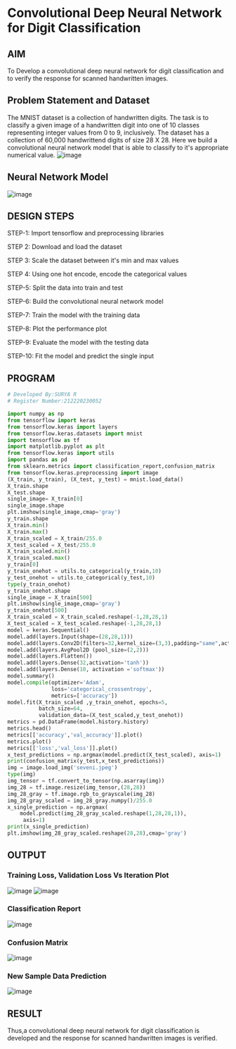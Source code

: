 # Convolutional Deep Neural Network for Digit Classification

## AIM

To Develop a convolutional deep neural network for digit classification and to verify the response for scanned handwritten images.

## Problem Statement and Dataset
The MNIST dataset is a collection of handwritten digits. The task is to classify a given image of a handwritten digit into one of 10 classes representing integer values from 0 to 9, inclusively. The dataset has a collection of 60,000 handwrittend digits of size 28 X 28. Here we build a convolutional neural network model that is able to classify to it's appropriate numerical value.
![image](https://user-images.githubusercontent.com/75236145/191715547-fca6c2f2-3227-4e3f-a1e8-2be00b2f8d37.png)


## Neural Network Model
![image](https://user-images.githubusercontent.com/75236145/191715568-2c1f9d42-2742-427f-90d1-9fbb10b80888.png)


## DESIGN STEPS
STEP-1:
Import tensorflow and preprocessing libraries

STEP 2:
Download and load the dataset

STEP 3:
Scale the dataset between it's min and max values

STEP 4:
Using one hot encode, encode the categorical values

STEP-5:
Split the data into train and test

STEP-6:
Build the convolutional neural network model

STEP-7:
Train the model with the training data

STEP-8:
Plot the performance plot

STEP-9:
Evaluate the model with the testing data

STEP-10:
Fit the model and predict the single input

## PROGRAM
```python
# Developed By:SURYA R
# Register Number:212220230052
```
```python
import numpy as np
from tensorflow import keras
from tensorflow.keras import layers
from tensorflow.keras.datasets import mnist
import tensorflow as tf
import matplotlib.pyplot as plt
from tensorflow.keras import utils
import pandas as pd
from sklearn.metrics import classification_report,confusion_matrix
from tensorflow.keras.preprocessing import image
(X_train, y_train), (X_test, y_test) = mnist.load_data()
X_train.shape
X_test.shape
single_image= X_train[0]
single_image.shape
plt.imshow(single_image,cmap='gray')
y_train.shape
X_train.min()
X_train.max()
X_train_scaled = X_train/255.0
X_test_scaled = X_test/255.0
X_train_scaled.min()
X_train_scaled.max()
y_train[0]
y_train_onehot = utils.to_categorical(y_train,10)
y_test_onehot = utils.to_categorical(y_test,10)
type(y_train_onehot)
y_train_onehot.shape
single_image = X_train[500]
plt.imshow(single_image,cmap='gray')
y_train_onehot[500]
X_train_scaled = X_train_scaled.reshape(-1,28,28,1)
X_test_scaled = X_test_scaled.reshape(-1,28,28,1)
model = keras.Sequential()
model.add(layers.Input(shape=(28,28,1))) 
model.add(layers.Conv2D(filters=32,kernel_size=(3,3),padding="same",activation='relu'))
model.add(layers.AvgPool2D (pool_size=(2,2)))
model.add(layers.Flatten())
model.add(layers.Dense(32,activation='tanh')) 
model.add(layers.Dense(10, activation ='softmax'))
model.summary()
model.compile(optimizer='Adam',
              loss='categorical_crossentropy',
              metrics=['accuracy'])
model.fit(X_train_scaled ,y_train_onehot, epochs=5,
          batch_size=64, 
          validation_data=(X_test_scaled,y_test_onehot))   
metrics = pd.DataFrame(model.history.history)  
metrics.head()
metrics[['accuracy','val_accuracy']].plot()
metrics.plot()
metrics[['loss','val_loss']].plot()
x_test_predictions = np.argmax(model.predict(X_test_scaled), axis=1)
print(confusion_matrix(y_test,x_test_predictions))
img = image.load_img('seveni.jpeg')
type(img)
img_tensor = tf.convert_to_tensor(np.asarray(img))
img_28 = tf.image.resize(img_tensor,(28,28))
img_28_gray = tf.image.rgb_to_grayscale(img_28)
img_28_gray_scaled = img_28_gray.numpy()/255.0
x_single_prediction = np.argmax(
    model.predict(img_28_gray_scaled.reshape(1,28,28,1)),
     axis=1)
print(x_single_prediction)
plt.imshow(img_28_gray_scaled.reshape(28,28),cmap='gray')
```

## OUTPUT

### Training Loss, Validation Loss Vs Iteration Plot
![image](https://user-images.githubusercontent.com/75236145/191715037-d365c0e4-6f59-49c5-bee2-da18026d520a.png)
![image](https://user-images.githubusercontent.com/75236145/191715103-5d18bba9-1d82-4b9f-8b29-58d2275fff8d.png)


### Classification Report
![image](https://user-images.githubusercontent.com/75236145/191715207-47c237de-3eae-4ed1-bfe6-fbcc7bbc3619.png)

### Confusion Matrix
![image](https://user-images.githubusercontent.com/75236145/191715261-e23424fa-138e-43f4-829c-7ad3b4f6b62c.png)

### New Sample Data Prediction
![image](https://user-images.githubusercontent.com/75236145/191715349-3b00d40e-9710-4f3a-ab36-2a998f706287.png)

## RESULT
Thus,a convolutional deep neural network for digit classification is developed and the response for scanned handwritten images is verified.

